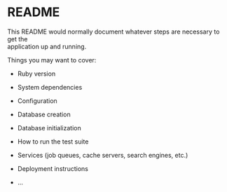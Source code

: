 # README
    
This README would normally document whatever steps are necessary to get the  
application up and running.

Things you may want to cover:  

* Ruby version  

* System dependencies         
  
* Configuration    

* Database creation  

* Database initialization

* How to run the test suite

* Services (job queues, cache servers, search engines, etc.)

* Deployment instructions

* ...
